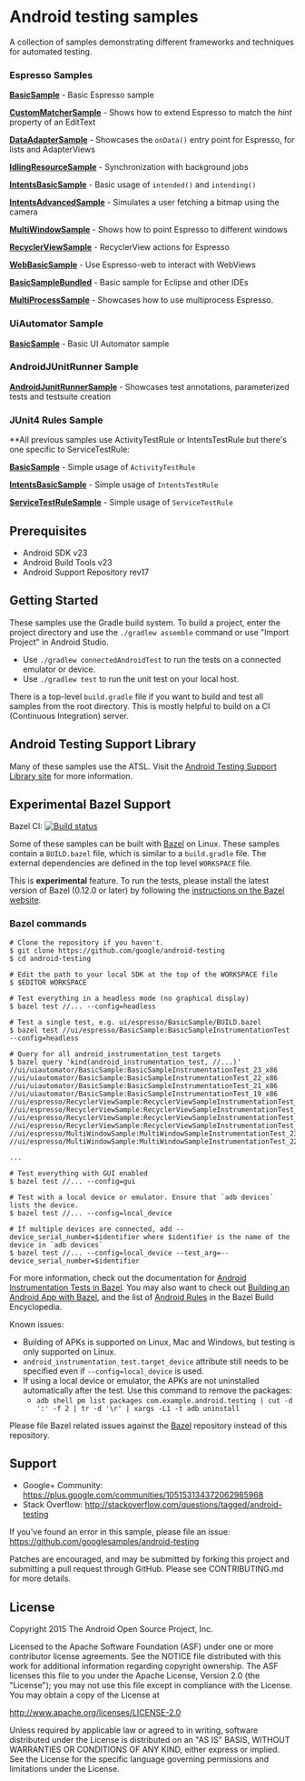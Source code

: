 Android testing samples
===================================

A collection of samples demonstrating different frameworks and techniques for automated testing.

### Espresso Samples

**[BasicSample](https://github.com/googlesamples/android-testing/blob/master/ui/espresso/BasicSample)** - Basic Espresso sample

**[CustomMatcherSample](https://github.com/googlesamples/android-testing/blob/master/ui/espresso/CustomMatcherSample)** - Shows how to extend Espresso to match the *hint* property of an EditText

**[DataAdapterSample](https://github.com/googlesamples/android-testing/blob/master/ui/espresso/DataAdapterSample)** - Showcases the `onData()` entry point for Espresso, for lists and AdapterViews

**[IdlingResourceSample](https://github.com/googlesamples/android-testing/blob/master/ui/espresso/IdlingResourceSample)** - Synchronization with background jobs

**[IntentsBasicSample](https://github.com/googlesamples/android-testing/blob/master/ui/espresso/IntentsBasicSample)** - Basic usage of `intended()` and `intending()`

**[IntentsAdvancedSample](https://github.com/googlesamples/android-testing/blob/master/ui/espresso/IntentsAdvancedSample)** - Simulates a user fetching a bitmap using the camera

**[MultiWindowSample](https://github.com/googlesamples/android-testing/blob/master/ui/espresso/MultiWindowSample)** - Shows how to point Espresso to different windows

**[RecyclerViewSample](https://github.com/googlesamples/android-testing/blob/master/ui/espresso/RecyclerViewSample)** - RecyclerView actions for Espresso

**[WebBasicSample](https://github.com/googlesamples/android-testing/blob/master/ui/espresso/WebBasicSample)** - Use Espresso-web to interact with WebViews

**[BasicSampleBundled](https://github.com/googlesamples/android-testing/blob/master/ui/espresso/BasicSampleBundled)** - Basic sample for Eclipse and other IDEs

**[MultiProcessSample](https://github.com/googlesamples/android-testing/blob/master/ui/espresso/MultiProcessSample)** - Showcases how to use multiprocess Espresso.
### UiAutomator Sample

**[BasicSample](https://github.com/googlesamples/android-testing/tree/master/ui/uiautomator/BasicSample)** - Basic UI Automator sample

### AndroidJUnitRunner Sample

**[AndroidJunitRunnerSample](https://github.com/googlesamples/android-testing/tree/master/runner/AndroidJunitRunnerSample)** - Showcases test annotations, parameterized tests and testsuite creation

### JUnit4 Rules Sample

**All previous samples use ActivityTestRule or IntentsTestRule but there's one specific to ServiceTestRule:

**[BasicSample](https://github.com/googlesamples/android-testing/blob/master/ui/espresso/BasicSample)** - Simple usage of `ActivityTestRule`

**[IntentsBasicSample](https://github.com/googlesamples/android-testing/blob/master/ui/espresso/IntentsBasicSample)** - Simple usage of `IntentsTestRule`

**[ServiceTestRuleSample](https://github.com/googlesamples/android-testing/tree/master/integration/ServiceTestRuleSample)** - Simple usage of `ServiceTestRule`

Prerequisites
--------------

- Android SDK v23
- Android Build Tools v23
- Android Support Repository rev17

Getting Started
---------------

These samples use the Gradle build system. To build a project, enter the project directory and use the `./gradlew assemble` command or use "Import Project" in Android Studio.

- Use `./gradlew connectedAndroidTest` to run the tests on a connected emulator or device.
- Use `./gradlew test` to run the unit test on your local host.

There is a top-level `build.gradle` file if you want to build and test all samples from the root directory. This is mostly helpful to build on a CI (Continuous Integration) server.

Android Testing Support Library
---------------
Many of these samples use the ATSL. Visit the [Android Testing Support Library site](https://google.github.io/android-testing-support-library/) for more information.

Experimental Bazel Support
--------------------------

Bazel CI: [![Build status](https://badge.buildkite.com/18dda320b265e9a8f20cb6141b1e80ca58fb62bdb443e527be.svg)](https://buildkite.com/bazel/android-testing)

Some of these samples can be built with [Bazel](https://bazel.build) on Linux. These samples contain a `BUILD.bazel` file, which is similar to a `build.gradle` file. The external dependencies are defined in the top level `WORKSPACE` file.

This is __experimental__ feature. To run the tests, please install the latest version of Bazel (0.12.0 or later) by following the [instructions on the Bazel website](https://docs.bazel.build/versions/master/install-ubuntu.html).

### Bazel commands

```
# Clone the repository if you haven't.
$ git clone https://github.com/google/android-testing
$ cd android-testing

# Edit the path to your local SDK at the top of the WORKSPACE file
$ $EDITOR WORKSPACE

# Test everything in a headless mode (no graphical display)
$ bazel test //... --config=headless

# Test a single test, e.g. ui/espresso/BasicSample/BUILD.bazel
$ bazel test //ui/espresso/BasicSample:BasicSampleInstrumentationTest --config=headless

# Query for all android_instrumentation_test targets
$ bazel query 'kind(android_instrumentation_test, //...)'
//ui/uiautomator/BasicSample:BasicSampleInstrumentationTest_23_x86
//ui/uiautomator/BasicSample:BasicSampleInstrumentationTest_22_x86
//ui/uiautomator/BasicSample:BasicSampleInstrumentationTest_21_x86
//ui/uiautomator/BasicSample:BasicSampleInstrumentationTest_19_x86
//ui/espresso/RecyclerViewSample:RecyclerViewSampleInstrumentationTest_23_x86
//ui/espresso/RecyclerViewSample:RecyclerViewSampleInstrumentationTest_22_x86
//ui/espresso/RecyclerViewSample:RecyclerViewSampleInstrumentationTest_21_x86
//ui/espresso/RecyclerViewSample:RecyclerViewSampleInstrumentationTest_19_x86
//ui/espresso/MultiWindowSample:MultiWindowSampleInstrumentationTest_23_x86
//ui/espresso/MultiWindowSample:MultiWindowSampleInstrumentationTest_22_x86

...

# Test everything with GUI enabled
$ bazel test //... --config=gui

# Test with a local device or emulator. Ensure that `adb devices` lists the device.
$ bazel test //... --config=local_device

# If multiple devices are connected, add --device_serial_number=$identifier where $identifier is the name of the device in `adb devices`
$ bazel test //... --config=local_device --test_arg=--device_serial_number=$identifier
```

For more information, check out the documentation for [Android Instrumentation Tests in Bazel](https://docs.bazel.build/versions/master/android-instrumentation-test.html). You may also want to check out [Building an Android App with Bazel](https://docs.bazel.build/versions/master/tutorial/android-app.html), and the list of [Android Rules](https://docs.bazel.build/versions/master/be/android.html) in the Bazel Build Encyclopedia.

Known issues:

* Building of APKs is supported on Linux, Mac and Windows, but testing is only supported on Linux.
* `android_instrumentation_test.target_device` attribute still needs to be specified even if `--config=local_device` is used.
* If using a local device or emulator, the APKs are not uninstalled automatically after the test. Use this command to
remove the packages:
    * `adb shell pm list packages com.example.android.testing | cut -d ':' -f 2 | tr -d '\r' | xargs -L1 -t adb uninstall`
    
Please file Bazel related issues against the [Bazel](https://github.com/bazelbuild/bazel) repository instead of this repository.

Support
-------

- Google+ Community: https://plus.google.com/communities/105153134372062985968
- Stack Overflow: http://stackoverflow.com/questions/tagged/android-testing

If you've found an error in this sample, please file an issue:
https://github.com/googlesamples/android-testing

Patches are encouraged, and may be submitted by forking this project and
submitting a pull request through GitHub. Please see CONTRIBUTING.md for more details.

License
-------

Copyright 2015 The Android Open Source Project, Inc.

Licensed to the Apache Software Foundation (ASF) under one or more contributor
license agreements.  See the NOTICE file distributed with this work for
additional information regarding copyright ownership.  The ASF licenses this
file to you under the Apache License, Version 2.0 (the "License"); you may not
use this file except in compliance with the License.  You may obtain a copy of
the License at

http://www.apache.org/licenses/LICENSE-2.0

Unless required by applicable law or agreed to in writing, software
distributed under the License is distributed on an "AS IS" BASIS, WITHOUT
WARRANTIES OR CONDITIONS OF ANY KIND, either express or implied.  See the
License for the specific language governing permissions and limitations under
the License.
